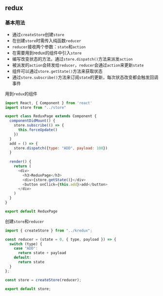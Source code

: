 ## redux

### 基本用法
- 通过`createStore`创建`store`
- 在创建`store`时需传入纯函数`reducer`
- `reducer`接收两个参数：`state`和`action`
- 在需要用到redux的组件中引入`store`
- 编写改变状态的方法，通过`store.dispatch()`方法来派发`action`
- 被派发的`action`会转发给`reducer`，`reducer`会通过`action`来更新`state`
- 组件可以通过`store.getState()`方法来获取状态
- 通过`store.subscribe()`方法来订阅`state`的更新，每次状态改变都会触发回调事件

用到`redux`的组件
```js
import React, { Component } from 'react'
import store from "../store"

export class ReduxPage extends Component {
  componentDidMount() {
    store.subscribe(() => {
      this.forceUpdate()
    })
  }
  add = () => {
    store.dispatch({type: "ADD", payload: 100})
  }
  
  render() {
    return (
      <div>
        <h3>ReduxPage</h3>
        <div>{store.getState()}</div>
        <button onClick={this.add}>add</button>
      </div>
    )
  }
}

export default ReduxPage
```

创建`store`和`reducer`
```js
import { createStore } from "../kredux";

const reducer = (state = 0, { type, payload }) => {
  switch (type) {
    case "ADD":
      return state + payload
    default:
      return state
  }
};

const store = createStore(reducer);

export default store;
```